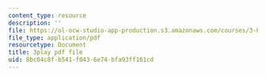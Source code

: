 ```yaml
---
content_type: resource
description: ''
file: https://ol-ocw-studio-app-production.s3.amazonaws.com/courses/3-021j-introduction-to-modeling-and-simulation-spring-2012/8bc04c8fb541f0436e74bfa93ff161cd_8GIRyIkHJZI.pdf
file_type: application/pdf
resourcetype: Document
title: 3play pdf file
uid: 8bc04c8f-b541-f043-6e74-bfa93ff161cd
---
```


